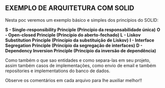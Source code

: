 ## EXEMPLO DE ARQUITETURA COM SOLID

Nesta poc veremos um exemplo básico e simples dos princípios do SOLID:

**S - Single-responsibility Principle (Princípio da responsabilidade única)**
**O - Open-closed Principle (Princípio do aberto-fechado)**
**L - Liskov Substitution Principle (Princípio da substituição de Liskov)**
**I - Interface Segregation Principle (Princípio da segregação de interfaces)**
**D - Dependency Inversion Principle (Princípio da inversão de dependência)**

Como também o que sao entidades e como separa-las em seu projeto, assim também casos de implementações, como envio de email e também repositories e implementations do banco de dados.

Observe os comentários em cada arquivo para lhe auxiliar melhor!!